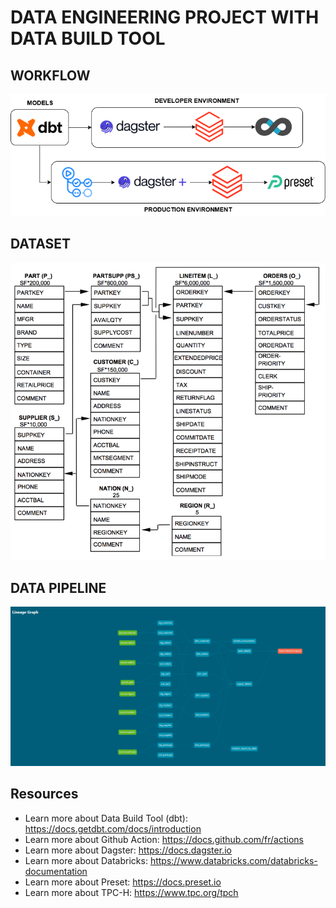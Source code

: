 # DATA ENGINEERING PROJECT WITH DATA BUILD TOOL

## WORKFLOW
<img src="images/workflow.png" width="700" />

## DATASET
<img src="images/tpch_schema_sample.png" width="700" />

## DATA PIPELINE
<img src="images/pipeline.png" width="700" />

## Resources
- Learn more about Data Build Tool (dbt): https://docs.getdbt.com/docs/introduction
- Learn more about Github Action: https://docs.github.com/fr/actions
- Learn more about Dagster: https://docs.dagster.io
- Learn more about Databricks: https://www.databricks.com/databricks-documentation
- Learn more about Preset: https://docs.preset.io
- Learn more about TPC-H: https://www.tpc.org/tpch
